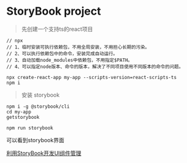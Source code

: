 # StoryBook project

> 先创建一个支持ts的react项目

```
// npx
// 1、临时安装可执行依赖包，不用全局安装，不用担心长期的污染。
// 2、可以执行依赖包中的命令，安装完成自动运行。
// 3、自动加载node_modules中依赖包，不用指定$PATH。
// 4、可以指定node版本、命令的版本，解决了不同项目使用不同版本的命令的问题。

npx create-react-app my-app --scripts-version=react-scripts-ts
npm i
```

> 安装 storybook

```
npm i -g @storybook/cli
cd my-app
getstorybook

npm run storybook
```

可以看到storybook界面








[利用StoryBook开发UI组件管理](http://haoqiao.me/2017/10/23/storybook.html#post__title)